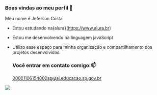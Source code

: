 ### Boas vindas ao meu perfil 💙

Meu nome é Jeferson Costa

- Estou estudando na{alura}(https://www.alura.br)
- Estou me desenvolvendo na linguagem javaScript
- Utilizo esse espaço para minha organização e compartilhamento dos projetos desenvolvidos

  ### Você entrar em contato comigo:📫
  00001106154800sp@al.educacao.sp.gov.br

![](https://media.tenor.com/i7llTDaTPtUAAAAC/naruto.gif)
